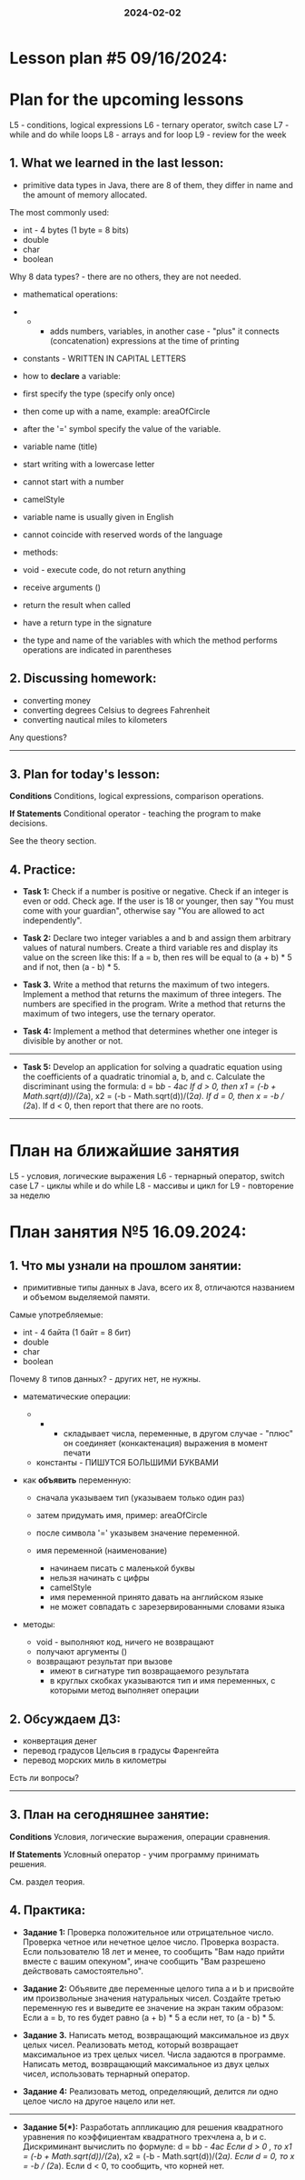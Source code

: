 <h3 style="text-align: center; padding-bottom: 14px">2024-02-02</h3>

# Lesson plan #5 09/16/2024:

# Plan for the upcoming lessons
L5 - conditions, logical expressions
L6 - ternary operator, switch case
L7 - while and do while loops
L8 - arrays and for loop
L9 - review for the week

## 1. What we learned in the last lesson:
- primitive data types in Java, there are 8 of them, they differ in name
  and the amount of memory allocated.

The most commonly used:
- int - 4 bytes (1 byte = 8 bits)
- double
- char
- boolean

Why 8 data types? - there are no others, they are not needed.

- mathematical operations:
- + - adds numbers, variables, in another case - "plus" it connects (concatenation) expressions at the time of printing
- constants - WRITTEN IN CAPITAL LETTERS

- how to **declare** a variable:
- first specify the type (specify only once)
- then come up with a name, example: areaOfCircle
- after the '=' symbol specify the value of the variable.

- variable name (title)
- start writing with a lowercase letter
- cannot start with a number
- camelStyle
- variable name is usually given in English
- cannot coincide with reserved words of the language

- methods:
- void - execute code, do not return anything
- receive arguments ()
- return the result when called
- have a return type in the signature
- the type and name of the variables with which the method performs operations are indicated in parentheses

## 2. Discussing homework:
- converting money
- converting degrees Celsius to degrees Fahrenheit
- converting nautical miles to kilometers

Any questions?

----------------------------------------------------------------------------

## 3. Plan for today's lesson:

**Conditions**
Conditions, logical expressions, comparison operations.

**If Statements**
Conditional operator - teaching the program to make decisions.

See the theory section.

## 4. Practice:

- **Task 1:**
  Check if a number is positive or negative.
  Check if an integer is even or odd.
  Check age. If the user is 18 or younger, then say "You must come with your guardian", otherwise say "You are allowed to act independently".

- **Task 2:**
  Declare two integer variables a and b and assign them arbitrary values ​​of natural numbers.
  Create a third variable res and display its value on the screen like this:
  If a = b, then res will be equal to (a + b) * 5 and if not, then (a - b) * 5.

- **Task 3.** Write a method that returns the maximum of two integers.
  Implement a method that returns the maximum of three integers. The numbers are specified in the program.
  Write a method that returns the maximum of two integers, use the ternary operator.

- **Task 4:**
  Implement a method that determines whether one integer is divisible by another or not.

----------------------------------------------------------------------------------------------
- **Task 5:**
  Develop an application for solving a quadratic equation using the coefficients of a quadratic trinomial a, b, and c.
  Calculate the discriminant using the formula: d = b*b - 4*a*c
  If d > 0, then x1 = (-b + Math.sqrt(d))/(2*a), x2 = (-b - Math.sqrt(d))/(2*a).
  If d = 0, then x = -b / (2*a).
  If d < 0, then report that there are no roots.


___

# План на ближайшие занятия
L5 - условия, логические выражения
L6 - тернарный оператор, switch case
L7 - циклы while и do while
L8 - массивы и цикл for
L9 - повторение за неделю

# План занятия №5 16.09.2024:

## 1. Что мы узнали на прошлом занятии:
- примитивные типы данных в Java, всего их 8, отличаются названием
и объемом выделяемой памяти.

Самые употребляемые:
  - int - 4 байта (1 байт = 8 бит)
  - double 
  - char
  - boolean

Почему 8 типов данных? - других нет, не нужны.

- математические операции:
  - + - складывает числа, переменные, в другом случае - "плюс" он соединяет (конкактенация) выражения в момент печати
  - константы - ПИШУТСЯ БОЛЬШИМИ БУКВАМИ

- как **объявить** переменную:
  - сначала указываем тип (указываем только один раз)
  - затем придумать имя, пример: areaOfCircle
  - после символа '=' указывем значение переменной.

  - имя переменной (наименование)
    - начинаем писать с маленькой буквы
    - нельзя начинать с цифры
    - camelStyle
    - имя переменной принято давать на английском языке
    - не может совпадать с зарезервированными словами языка

- методы:
  - void - выполняют код, ничего не возвращают
  - получают аргументы ()
  - возвращают результат при вызове
    - имеют в сигнатуре тип возвращаемого результата
    - в круглых скобках указываются тип и имя переменных, с которыми метод выполняет операции 

## 2. Обсуждаем ДЗ:
- конвертация денег
- перевод градусов Цельсия в градусы Фаренгейта
- перевод морских миль в километры

Есть ли вопросы?

----------------------------------------------------------------------------

## 3. План на сегодняшнее занятие:

**Conditions**
Условия, логические выражения, операции сравнения.

**If Statements**
Условный оператор - учим программу принимать решения.

См. раздел теория.

## 4. Практика:

- **Задание 1:**
  Проверка положительное или отрицательное число.
  Проверка четное или нечетное целое число.
  Проверка возраста. Если пользователю 18 лет и менее, то сообщить "Вам надо
  прийти вместе с вашим опекуном", иначе сообщить "Вам разрешено действовать самостоятельно".

- **Задание 2:**
  Объявите две переменные целого типа a и b и присвойте им произвольные значения натуральных чисел.
  Создайте третью переменную res и выведите ее значение на экран таким образом:
  Если a = b, то res будет равно (a + b) * 5 a если нет, то (a - b) * 5.

- **Задание 3.** Написать метод, возвращающий максимальное из двух целых чисел.
  Реализовать метод, который возвращает максимальное из трех целых чисел. Числа задаются в программе.
  Написать метод, возвращающий максимальное из двух целых чисел, использовать тернарный оператор.

- **Задание 4:**
  Реализовать метод, определяющий, делится ли одно целое число на другое нацело или нет.

-----------------------------------------------------------------------------------------------
- **Задание 5(*):**
  Разработать аппликацию для решения квадратного уравнения по коэффициентам квадратного трехчлена а, b и с.
  Дискриминант вычислить по формуле: d = b*b - 4*a*c
  Если d > 0 , то x1 = (-b + Math.sqrt(d))/(2*a), x2 = (-b - Math.sqrt(d))/(2*a).
  Если d = 0, то x = -b / (2*a).
  Если d < 0, то сообщить, что корней нет.
